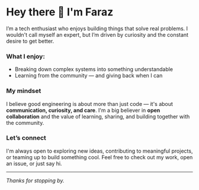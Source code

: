 # Hey there 👋 I'm Faraz

I’m a tech enthusiast who enjoys building things that solve real problems. I wouldn't call myself an expert, but I’m driven by curiosity and the constant desire to get better.

### What I enjoy:
- Breaking down complex systems into something understandable
- Learning from the community — and giving back when I can

### My mindset
I believe good engineering is about more than just code — it's about **communication, curiosity, and care**. I'm a big believer in **open collaboration** and the value of learning, sharing, and building together with the community.

###  Let’s connect
I'm always open to exploring new ideas, contributing to meaningful projects, or teaming up to build something cool. Feel free to check out my work, open an issue, or just say hi.

---

_Thanks for stopping by._
